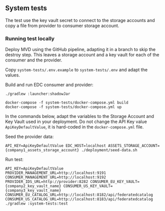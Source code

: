 ## System tests

The test use the key vault secret to connect to the storage accounts and copy a file
from provider to consumer storage account.

### Running test locally

Deploy MVD using the GitHub pipeline, adapting it in a branch to skip the destroy step.
This leaves a storage account and a key vault for each of the consumer and the provider.

Copy `system-tests/.env.example` to `system-tests/.env` and adapt the values.

Build and run EDC consumer and provider:

```
./gradlew :launcher:shadowJar

docker-compose -f system-tests/docker-compose.yml build
docker-compose -f system-tests/docker-compose.yml up
```

In the commands below, adapt the variables to the Storage Account and Key Vault used in your deployment. Do not change the API Key value `ApiKeyDefaultValue`, it is hard-coded in the `docker-compose.yml` file.

Seed the provider data:
```
API_KEY=ApiKeyDefaultValue EDC_HOST=localhost ASSETS_STORAGE_ACCOUNT={company1_assets_storage_account} ./deployment/seed-data.sh
```

Run test:
```
API_KEY=ApiKeyDefaultValue PROVIDER_MANAGEMENT_URL=http://localhost:9191 CONSUMER_MANAGEMENT_URL=http://localhost:9192 PROVIDER_IDS_URL=http://provider:8282 CONSUMER_EU_KEY_VAULT={company2_key_vault_name} CONSUMER_US_KEY_VAULT={company3_key_vault_name} CONSUMER_EU_CATALOG_URL=http://localhost:8182/api/federatedcatalog CONSUMER_US_CATALOG_URL=http://localhost:8183/api/federatedcatalog ./gradlew :system-tests:test
```
